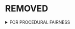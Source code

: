 # REMOVED

<details>
<summary>FOR PROCEDURAL FAIRNESS</summary>

– the lack of which in the Computer Graphics course caused unfair results and an unhappy experience.

</details>
